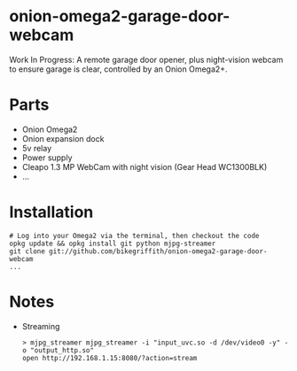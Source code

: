 # onion-omega2-garage-door-webcam

Work In Progress: A remote garage door opener, plus night-vision webcam to ensure garage is clear, controlled by an Onion Omega2+.


Parts
=====
* Onion Omega2
* Onion expansion dock
* 5v relay
* Power supply
* Cleapo 1.3 MP WebCam with night vision (Gear Head WC1300BLK)
* ...

Installation
============

```
# Log into your Omega2 via the terminal, then checkout the code
opkg update && opkg install git python mjpg-streamer
git clone git://github.com/bikegriffith/onion-omega2-garage-door-webcam
...
```

Notes
=====
* Streaming

    ```
    > mjpg_streamer mjpg_streamer -i "input_uvc.so -d /dev/video0 -y" -o "output_http.so"
    open http://192.168.1.15:8080/?action=stream
    ```
